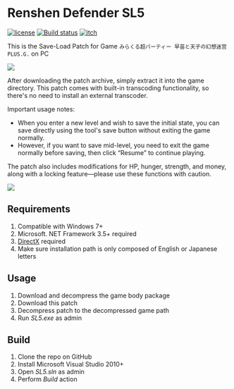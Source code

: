 # Renshen Defender SL5
[![license](https://img.shields.io/github/license/Genius-Society/renshen_defender.svg)](https://github.com/Genius-Society/renshen_defender/blob/master/LICENSE)
[![Build status](https://img.shields.io/badge/build-passing-4dc81f)](https://ci.appveyor.com/project/Genius-Society/Renshen-Defender)
[![itch](https://img.shields.io/badge/itch.io-Renshen_Defender_SL5-fa5c5c.svg)](https://genius-society.itch.io/renshen-defender-sl5)

This is the Save-Load Patch for Game `みらくる超パーティー 早苗と天子の幻想迷宫 PLUS.G.` on PC

![](https://user-images.githubusercontent.com/20459298/233093333-1746bb7a-6e71-453c-a973-80b7fa64d0a1.png)

After downloading the patch archive, simply extract it into the game directory. This patch comes with built-in transcoding functionality, so there's no need to install an external transcoder.

Important usage notes:
- When you enter a new level and wish to save the initial state, you can save directly using the tool's save button without exiting the game normally.
- However, if you want to save mid-level, you need to exit the game normally before saving, then click “Resume” to continue playing.

The patch also includes modifications for HP, hunger, strength, and money, along with a locking feature—please use these functions with caution.

![](https://foruda.gitee.com/images/1743204741386889488/e1045842_14243051.png)

## Requirements
1. Compatible with Windows 7+
2. Microsoft. NET Framework 3.5+ required
3. [DirectX](https://download.microsoft.com/download/1/7/1/1718CCC4-6315-4D8E-9543-8E28A4E18C4C/dxwebsetup.exe) required
4. Make sure installation path is only composed of English or Japanese letters

## Usage
1. Download and decompress the game body package
2. Download this patch
3. Decompress patch to the decompressed game path
4. Run _SL5.exe_ as admin

## Build
1. Clone the repo on GitHub
2. Install Microsoft Visual Studio 2010+
3. Open _SL5.sln_ as admin
4. Perform _Build_ action
